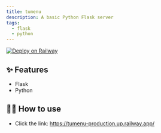 ```yaml
---
title: tumenu
description: A basic Python Flask server
tags:
  - flask
  - python
---
```


[![Deploy on Railway](https://railway.app/button.svg)](https://railway.app/new?template=https%3A%2F%2Fgithub.com%2Frailwayapp%2Fexamples%2Ftree%2Fmaster%2Fexamples%2Fkotlin-spring)

## ✨ Features

- Flask
- Python

## 💁‍♀️ How to use

- Click the link: https://tumenu-production.up.railway.app/